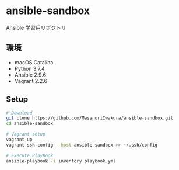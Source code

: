 # ansible-sandbox

Ansible 学習用リポジトリ

## 環境

- macOS Catalina
- Python 3.7.4
- Ansible 2.9.6
- Vagrant 2.2.6

## Setup

```sh
# Download
git clone https://github.com/MasanoriIwakura/ansible-sandbox.git
cd ansible-sandbox

# Vagrant setup
vagrant up
vagrant ssh-config --host ansible-sandbox >> ~/.ssh/config

# Execute PlayBook
ansible-playbook -i inventory playbook.yml
```

